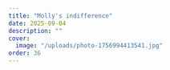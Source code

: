 ```yaml
---
title: "Molly's indifference"
date: 2025-09-04
description: ""
cover:
  image: "/uploads/photo-1756994413541.jpg"
order: 36
---
```


